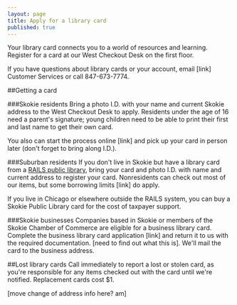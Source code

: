 ```yaml
---
layout: page
title: Apply for a library card
published: true
---
```


Your library card connects you to a world of resources and learning. Register for a card at our West Checkout Desk on the first floor. 

If you have questions about library cards or your account, email [link] Customer Services or call 847-673-7774.

##Getting a card

###Skokie residents
Bring a photo I.D. with your name and current Skokie address to the West Checkout Desk to apply. Residents under the age of 16 need a parent's signature; young children need to be able to print their first and last name to get their own card. 

You also can start the process online [link] and pick up your card in person later (don't forget to bring along I.D.).

###Suburban residents
If you don't live in Skokie but have a library card from a [RAILS public library](http://www.librarylearning.info/libraries/?LibSys=RAILS&LibraryTypeID=1), bring your card and photo I.D. with name and current address to register your card. Nonresidents can check out most of our items, but some borrowing limits [link] do apply. 

If you live in Chicago or elsewhere outside the RAILS system, you can buy a Skokie Public Library card for the cost of taxpayer support.

###Skokie businesses
Companies based in Skokie or members of the Skokie Chamber of Commerce are eligible for a business library card. Complete the business library card application [link] and return it to us with the required documentation. [need to find out what this is]. We'll mail the card to the business address.

##Lost library cards
Call immediately to report a lost or stolen card, as you're responsible for any items checked out with the card until we're notified. Replacement cards cost $1.

[move change of address info here? am]